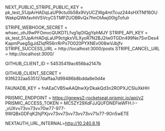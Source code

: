
NEXT_PUBLIC_STRIPE_PUBLIC_KEY = pk_test_51JpArHADqLaUP9ctu0b58x9VyUCZWg4mtTcuz244sHXTNf16OUWakpQWkfavhtVSVcyC5TMPZUOBRvQx7fmOtAwj00lgTofulr

STRIPE_WEBHOOK_SECRET = whsec_ohJ9wPFOmvcQUKDTLfvg1qOlQgYphMJY
STRIPE_API_KEY = sk_test_51JpArHADqLaUP9ctgkxVlLXyoR7N2BJ2Iw0TGDn499Ne7SvrDes4KapmPuegSgJdZIqfR56rrRrPx7O020PYXNEv008wVJbjfv
STRIPE_SUCCESS_URL = http://localhost:3000/posts
STRIPE_CANCEL_URL = http://localhost:3000/

GITHUB_CLIENT_ID = 54535419ac656ba2147b

GITHUB_CLIENT_SECRET = 93f6232aa535127daffaa7d99486b8bdda8e0d4e


FAUNADB_KEY = fnAEaCVB5wAAQhwXjrDkakQd3n2ROPXJCSluXkHH



PRISMIC_ENDPOINT = https://ignews2-rocketseat.prismic.io/api/v2
PRISMIC_ACCESS_TOKEN = MC5ZY29XdFJJQUFDNEFleWFH.I--_vUXvv73vv73vv70w77-977-9WQBxGDFqK2hjPXjvv73vv73vv73vv73vv71x77-9On5wETE

NEXTAUTH_URL_INTERNAL=http://10.240.8.16